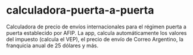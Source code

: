 # calculadora-puerta-a-puerta
Calculadora de precio de envíos internacionales para el régimen puerta a puerta establecido por AFIP. La app, calcula automáticamente los valores del impuesto (calcula el VEP), el precio de envío de Correo Argentino, la franquicia anual de 25 dólares y más. 

